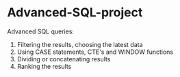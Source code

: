 # Advanced-SQL-project
Advanced SQL queries:
1. Filtering the results, choosing the latest data
2. Using CASE statements, CTE's and WINDOW functions
3. Dividing or concatenating results
4. Ranking the results
